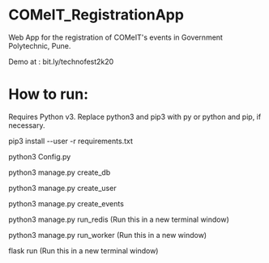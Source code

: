 # COMeIT_RegistrationApp
Web App for the registration of COMeIT's events in Government Polytechnic, Pune.

Demo at : bit.ly/technofest2k20



# How to run:
Requires Python v3. Replace python3 and pip3 with py or python and pip, if necessary.

pip3 install --user -r requirements.txt

python3 Config.py

python3 manage.py create_db

python3 manage.py create_user

python3 manage.py create_events

python3 manage.py run_redis (Run this in a new terminal window)

python3 manage.py run_worker (Run this in a new window)

flask run (Run this in a new terminal window)


